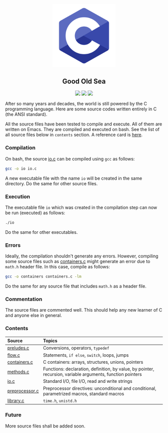 <p align="center">
  <img src="images/logo.png" width="40%" />
</p>

<h2 align="center">
  Good Old Sea
</h2>

<p align="center">
  <img src="https://img.shields.io/badge/C-00599C?style=for-the-badge&logo=c&logoColor=white" />
  <img src="https://img.shields.io/badge/GNU%20Bash-4EAA25?style=for-the-badge&logo=GNU%20Bash&logoColor=white" />
  <img src="https://img.shields.io/badge/Emacs-%237F5AB6.svg?&style=for-the-badge&logo=gnu-emacs&logoColor=white" />
</p>
  
After so many years and decades, the world is still powered by the C programming language. Here are some source codes written entirely in C (the ANSI standard).

All the source files have been tested to compile and execute. All of them are written on Emacs. They are compiled and executed on bash. See the list of all source files below in `contents` section. A reference card is [here](reference/CRefCard.v2.2.pdf).

### Compilation

On bash, the source [io.c](io.c) can be compiled using `gcc` as follows:

```bash
gcc -o io io.c
```

A new executable file with the name `io` will be created in the same directory. Do the same for other source files.

### Execution

The executable file `io` which was created in the compilation step can now be run (executed) as follows:

```bash
./io
```

Do the same for other executables.

### Errors

Ideally, the compilation shouldn't generate any errors. However, compiling some source files such as [containers.c](containers.c) might generate an error due to `math.h` header file. In this case, compile as follows:

```bash
gcc -o containers containers.c -lm
```

Do the same for any source file that includes `math.h` as a header file.

### Commentation

The source files are commented well. This should help any new learner of C and anyone else in general.

### Contents

| Source                        | Topics          |
| :---                          | :---            |
| [preludes.c](preludes.c)      | Conversions, operators, `typedef` |
| [flow.c](flow.c)              | Statements, `if else`, `switch`, loops, jumps |
| [containers.c](containers.c)  | C containers: arrays, structures, unions, pointers |
| [methods.c](methods.c)        | Functions: declaration, definition, by value, by pointer, recursion, variable arguments, function pointers |
| [io.c](io.c)                  | Standard I/O, file I/O, read and write strings |
| [preprocessor.c](preprocessor.c) | Preprocessor directives: unconditional and conditional, parametrized macros, standard macros |
| [library.c](library.c)        | `time.h`, `unistd.h` |

### Future

More source files shall be added soon.